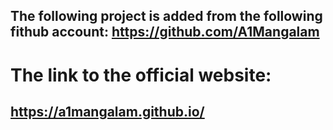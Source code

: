 ## The following project is added from the following fithub account: https://github.com/A1Mangalam ##

# The link to the official website: #
##  https://a1mangalam.github.io/  ##
